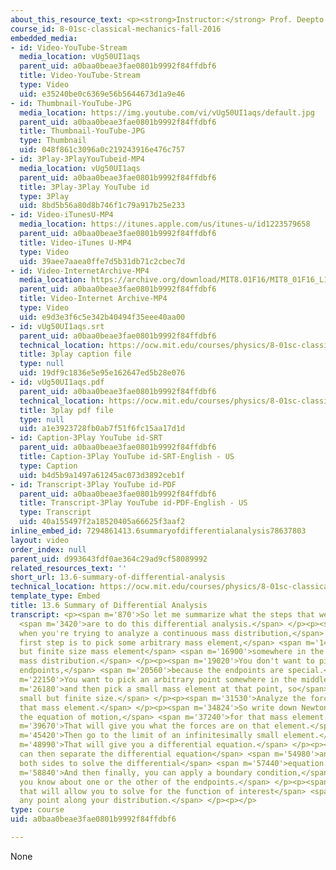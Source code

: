 ```yaml
---
about_this_resource_text: <p><strong>Instructor:</strong> Prof. Deepto Chakrabarty</p>
course_id: 8-01sc-classical-mechanics-fall-2016
embedded_media:
- id: Video-YouTube-Stream
  media_location: vUg50UI1aqs
  parent_uid: a0baa0beae3fae0801b9992f84ffdbf6
  title: Video-YouTube-Stream
  type: Video
  uid: e35240be0c6369e56b5644673d1a9e46
- id: Thumbnail-YouTube-JPG
  media_location: https://img.youtube.com/vi/vUg50UI1aqs/default.jpg
  parent_uid: a0baa0beae3fae0801b9992f84ffdbf6
  title: Thumbnail-YouTube-JPG
  type: Thumbnail
  uid: 048f861c3096a0c219243916e476c757
- id: 3Play-3PlayYouTubeid-MP4
  media_location: vUg50UI1aqs
  parent_uid: a0baa0beae3fae0801b9992f84ffdbf6
  title: 3Play-3Play YouTube id
  type: 3Play
  uid: 8bd5b56a80d8b746f1c79a917b25e233
- id: Video-iTunesU-MP4
  media_location: https://itunes.apple.com/us/itunes-u/id1223579658
  parent_uid: a0baa0beae3fae0801b9992f84ffdbf6
  title: Video-iTunes U-MP4
  type: Video
  uid: 39aee7aaea0ffe7d5b31db71c2cbec7d
- id: Video-InternetArchive-MP4
  media_location: https://archive.org/download/MIT8.01F16/MIT8_01F16_L13v05_360p.mp4
  parent_uid: a0baa0beae3fae0801b9992f84ffdbf6
  title: Video-Internet Archive-MP4
  type: Video
  uid: e9d3e3f6c5e342b40494f35eee40aa00
- id: vUg50UI1aqs.srt
  parent_uid: a0baa0beae3fae0801b9992f84ffdbf6
  technical_location: https://ocw.mit.edu/courses/physics/8-01sc-classical-mechanics-fall-2016/week-4-drag-forces-constraints-and-continuous-systems/13.6-summary-of-differential-analysis/13.6-summary-of-differential-analysis/vUg50UI1aqs.srt
  title: 3play caption file
  type: null
  uid: 19df9c1836e5e95e162647ed5b28e076
- id: vUg50UI1aqs.pdf
  parent_uid: a0baa0beae3fae0801b9992f84ffdbf6
  technical_location: https://ocw.mit.edu/courses/physics/8-01sc-classical-mechanics-fall-2016/week-4-drag-forces-constraints-and-continuous-systems/13.6-summary-of-differential-analysis/13.6-summary-of-differential-analysis/vUg50UI1aqs.pdf
  title: 3play pdf file
  type: null
  uid: a1e3923728fb0ab7f51f6fc15aa17d1d
- id: Caption-3Play YouTube id-SRT
  parent_uid: a0baa0beae3fae0801b9992f84ffdbf6
  title: Caption-3Play YouTube id-SRT-English - US
  type: Caption
  uid: b4d5b9a1497a61245ac073d3892ceb1f
- id: Transcript-3Play YouTube id-PDF
  parent_uid: a0baa0beae3fae0801b9992f84ffdbf6
  title: Transcript-3Play YouTube id-PDF-English - US
  type: Transcript
  uid: 40a155497f2a18520405a66625f3aaf2
inline_embed_id: 7294861413.6summaryofdifferentialanalysis78637803
layout: video
order_index: null
parent_uid: d993643fdf0ae364c29ad9cf58089992
related_resources_text: ''
short_url: 13.6-summary-of-differential-analysis
technical_location: https://ocw.mit.edu/courses/physics/8-01sc-classical-mechanics-fall-2016/week-4-drag-forces-constraints-and-continuous-systems/13.6-summary-of-differential-analysis/13.6-summary-of-differential-analysis
template_type: Embed
title: 13.6 Summary of Differential Analysis
transcript: <p><span m='870'>So let me summarize what the steps that we've taken</span>
  <span m='3420'>are to do this differential analysis.</span> </p><p><span m='5560'>So
  when you're trying to analyze a continuous mass distribution,</span> <span m='10640'>the
  first step is to pick some arbitrary mass element,</span> <span m='14130'>a small
  but finite size mass element</span> <span m='16900'>somewhere in the middle of the
  mass distribution.</span> </p><p><span m='19020'>You don't want to pick one of the
  endpoints,</span> <span m='20560'>because the endpoints are special.</span> </p><p><span
  m='22150'>You want to pick an arbitrary point somewhere in the middle</span> <span
  m='26180'>and then pick a small mass element at that point, so</span> <span m='28620'>a
  small but finite size.</span> </p><p><span m='31530'>Analyze the forces acting on
  that mass element.</span> </p><p><span m='34824'>So write down Newton's second law,
  the equation of motion,</span> <span m='37240'>for that mass element.</span> </p><p><span
  m='39670'>That will give you what the forces are on that element.</span> </p><p><span
  m='45420'>Then go to the limit of an infinitesimally small element.</span> </p><p><span
  m='48990'>That will give you a differential equation.</span> </p><p><span m='51800'>You
  can then separate the differential equation</span> <span m='54980'>and integrate
  both sides to solve the differential</span> <span m='57440'>equation.</span> </p><p><span
  m='58840'>And then finally, you can apply a boundary condition,</span> <span m='62260'>something
  you know about one or the other of the endpoints.</span> </p><p><span m='64910'>And
  that will allow you to solve for the function of interest</span> <span m='67940'>at
  any point along your distribution.</span> </p><p></p>
type: course
uid: a0baa0beae3fae0801b9992f84ffdbf6

---
```

None